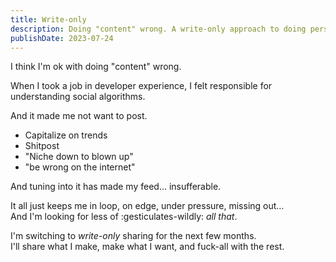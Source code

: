 ```yaml
---
title: Write-only
description: Doing "content" wrong. A write-only approach to doing personal work and unshackling from social algorithms.
publishDate: 2023-07-24
---
```


I think I'm ok with doing "content" wrong.

When I took a job in developer experience, I felt responsible for understanding social algorithms.

And it made me not want to post.

- Capitalize on trends
- Shitpost
- "Niche down to blown up"
- "be wrong on the internet"

And tuning into it has made my feed… insufferable.

It all just keeps me in loop, on edge, under pressure, missing out…  
And I'm looking for less of :gesticulates-wildly: _all that_.

I'm switching to _write-only_ sharing for the next few months.  
I'll share what I make, make what I want, and fuck-all with the rest.
